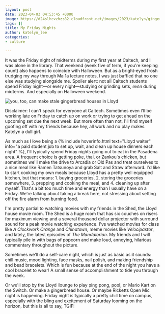 ```yaml
---
layout: post
date: 2023-04-03 04:53:45 +0000
image: https://d24slhcvzhzz82.cloudfront.net/images/2023/katelyn/gingerbread.jpg
tags: []
title: My Friday Nights
author: katelyn_lee
categories:
- culture

---
```

It was the Friday night of midterms during my first year at Caltech, and I was alone in the library. That weekend (week five of term, if you're keeping count) also happens to coincide with Halloween. But as a bright-eyed frosh trudging my way through Ma 1a lecture notes, I was just baffled that no one else was studying alongside me. Spoiler alert: not all Caltech students spend Friday night—or every night—studying or grinding sets, _even_ during midterms. And especially on Halloween weekend.

![](https://d24slhcvzhzz82.cloudfront.net/images/2023/katelyn/gingerbread.jpg "you, too, can make stale gingerbread houses in Lloyd")

Disclaimer: I can't speak for everyone at Caltech. Sometimes even I'll be working late on Friday to catch up on work or trying to get ahead on the upcoming set due the next week. But more often than not, I'll find myself goofing off with my friends because hey, all work and no play makes Katelyn a dull girl.

As much as I love being a {% include hoverinfo.html text="Lloyd waiter" info="a paid student job to set up, wait, and clean up house dinners each night" %}, I'll typically spend Friday nights going out to eat in the Pasadena area. A frequent choice is getting poke, thai, or Zankou's chicken, but sometimes we'll make the drive to Arcadia or Old Pas and treat ourselves to a nice meal like Ramen Tatsunoya and grab Salt and Straw afterward. I'd like to start cooking my own meals because Lloyd has a pretty well equipped kitchen, but that means: 1. buying groceries, 2. storing the groceries somewhere, 3. prepping and cooking the meal, and 4. cleaning up after myself. That's a bit too much time and energy than I usually have on a Friday. We're talking about taking a break here, not stressing about setting off the fire alarm from burning food.

I'm pretty partial to watching movies with my friends in the Shed, the Lloyd house movie room. The Shed is a huge room that has six couches on risers for maximum viewing and a several thousand dollar projector with surround sound for a peak movie watching experience. I've watched movies for class like _A Clockwork Orange_ and _Chinatown_, meme movies like _Velocipastor_, and lately, the latest episodes of _The Mandalorian_. My friends and I will typically pile in with bags of popcorn and make loud, annoying, hilarious commentary throughout the picture.

Sometimes we'll do a self-care night, which is just as basic as it sounds: chill music, mood lighting, face masks, nail polish, and making friendship and bead bracelets. Which is fun because at the end of the night you have a cool bracelet to wear! A small sense of accomplishment to tide you through the week.

Or we'll stop by the Lloyd llounge to play ping pong, pool, or Mario Kart on the Switch. Or make a gingerbread house. Or maybe Ricketts Open Mic night is happening. Friday night is typically a pretty chill time on campus, especially with the bling and excitement of Saturday looming on the horizon, but this is all to say, TGIF!